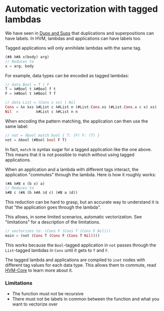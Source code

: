 # Automatic vectorization with tagged lambdas

We have seen in [Dups and Sups](dups-and-sups.md) that duplications and superpositions can have labels. In HVM, lambdas and applications can have labels too.  

Tagged applications will only annihilate lambdas with the same tag.
```rs
(#A λ#A x(body) arg)
// Reduces to
x = arg; body
```

For example, data types can be encoded as tagged lambdas:

```rs
// data Bool = T | F
T = λ#Bool t λ#Bool f t
F = λ#Bool t λ#Bool f f

// data List = (Cons x xs) | Nil
Cons = λx λxs λ#List c λ#List n (#List.Cons.xs (#List.Cons.x c x) xs)
Nil  =        λ#List c λ#List n n
```

When encoding the pattern matching, the application can then use the same label:

```rs
// not = λbool match bool { T: (F) F: (T) } 
not = λbool (#Bool bool F T)
```

In fact, `match` is syntax sugar for a tagged application like the one above. This means that it is not possible to match without using tagged applications.

When an application and a lambda with different tags interact, the application "commutes" through the lambda. Here is how it roughly works:

```rs
(#A λ#B x (b x) a)
// Reduces to
λ#B c (#A (b λ#A $d c) (#B a $d))
```

This reduction can be hard to grasp, but an accurate way to understand it is that "the application goes through the lambda".

This allows, in some limited scenarios, automatic vectorization. See "limitations" for a description of the limitations.
```rs
// vectorizes to: (Cons F (Cons T (Cons F Nil)))
main = (not (Cons T (Cons F (Cons T Nil))))
```
This works because the `Bool`-tagged application in `not` passes through the `List`-tagged lambdas in `Cons` until it gets to `T` and `F`.

The tagged lambda and applications are compiled to `inet` nodes with different tag values for each data type. This allows them to commute, read [HVM-Core](https://github.com/HigherOrderCO/hvm-core/tree/main#language) to learn more about it.

### Limitations
- The function must not be recursive
- There must not be labels in common between the function and what you want to vectorize over